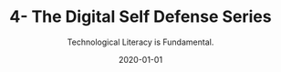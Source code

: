 ---
title: 4- The Digital Self Defense Series
subtitle: Technological Literacy is Fundamental.
layout: default
modal-id: 1
date: 2020-01-01
img: blank.png
iframe: https://austincapitaldata.getoutline.com/s/ff894b3c-77a3-42bd-b80e-f78c84454f3e
graphheight: 700px
graphwidth: 700px
thumbnail: CyberSafety.jpg
alt: image-alt
description: Cyber attacks and data breach
---